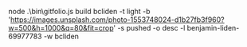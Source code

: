 node .\bin\gitfolio.js build bcliden -t light -b 'https://images.unsplash.com/photo-1553748024-d1b27fb3f960?w=500&h=1000&q=80&fit=crop' -s pushed -o desc -l benjamin-liden-69977783 -w bcliden